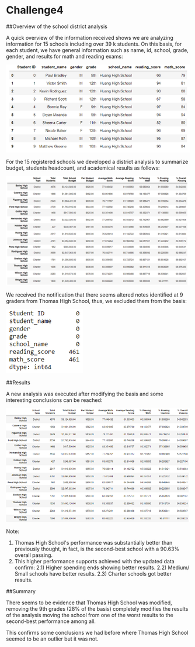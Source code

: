 # Challenge4

##Overview of the school district analysis

A quick overview of the information received shows we are analyzing information for 15 schools including over 39 k students. On this basis, for each student, we have general information such as name, id, school, grade, gender, and results for math and reading exams: 

![1 Student_Basis](https://github.com/Markov1987/Challenge4/blob/main/Challenge%204/Resources/1%20Student_Basis.png)

For the 15 registered schools we developed a district analysis to summarize budget, students headcount, and academical results as follows:  

![School_Summary_Original](https://github.com/Markov1987/Challenge4/blob/main/Challenge%204/Resources/3%20School_Summary_Original.png)

We received the notification that there seems altered notes identified at 9 graders from Thomas High School, thus, we excluded them from the basis:

![Grade_NaNs](https://github.com/Markov1987/Challenge4/blob/main/Challenge%204/Resources/2%209Grade_NaNs.png)


##Results

A new analysis was executed after modifying the basis and some interesting conclusions can be reached: 

![School_Summary_Updated](https://github.com/Markov1987/Challenge4/blob/main/Challenge%204/Resources/4%20School_Summary_Updated.png)

Note: 

1) Thomas High School's performance was substantially better than previously thought, in fact, is the second-best school with a 90.63% overall passing. 
2) This higher performance supports achieved with the updated data confirm:
        2.1) Higher spending ends showing better results. 
        2.2) Medium/ Small schools have better results. 
        2.3) Charter schools got better results. 


##Summary

There seems to be evidence that Thomas High School was modified, removing the 9th grades (28% of the basis) completely modifies the results of the analysis moving the school from one of the worst results to the second-best performance among all. 

This confirms some conclusions we had before where Thomas High School seemed to be an outlier but it was not. 
